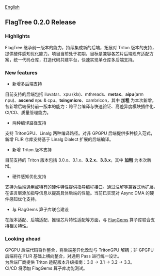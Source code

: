 [English](./release_notes_v0.2.0.md)

## FlagTree 0.2.0 Release

### Highlights

FlagTree 继承前一版本的能力，持续集成新的后端，拓展对 Triton 版本的支持，提供硬件感知优化能力。项目当前处于初期，目标是兼容各芯片后端现有适配方案，统一代码仓库，打造代码共建平台，快速实现单仓库多后端支持。

### New features

* 新增多后端支持

目前支持的后端包括 iluvatar、xpu (klx)、mthreads、__metax__、__aipu__(arm npu)、__ascend__ npu & cpu、__tsingmicro__、cambricon，其中 __加粗__ 为本次新增。 <br>
各新增后端保持前一版本的能力：跨平台编译与快速验证、高差异度模块插件化、CI/CD、质量管理能力。 <br>

* 两种编译路径支持

支持 TritonGPU、Linalg 两种编译路径。对非 GPGPU 后端提供多种接入范式，新增 FLIR 仓库支持基于 Linalg Dialect 扩展的后端编译。

* 新增 Triton 版本支持

目前支持的 Triton 版本包括 3.0.x、3.1.x、__3.2.x__、__3.3.x__，其中 __加粗__ 为本次新增。

* 硬件感知优化支持

支持为后端通用或特有的硬件特性提供指导编程接口。通过注解等兼容式地扩展，在语言层添加指导信息以提高具体后端的性能。当前已实现对 Async DMA 的硬件感知优化支持。

* 与 FlagGems 算子库联合建设

在版本适配、后端适配、推理芯片特性适配等方面，与 [FlagGems](https://github.com/FlagOpen/FlagGems) 算子库联合支持相关特性。

### Looking ahead

GPGPU 后端代码将作整合，将后端差异化改动与 TritonGPU 解耦；非 GPGPU 后端将在 FLIR 基础上横向整合，对通用 Pass 进行统一设计。 <br>
为后端厂商提供 Triton 适配版本升级指南：3.0 -> 3.1 -> 3.2 -> 3.3。 <br>
CI/CD 将添加 FlagGems 算子库功能测试。 <br>
